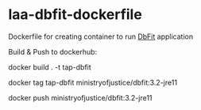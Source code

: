 # laa-dbfit-dockerfile
Dockerfile for creating container to run [DbFit](https://dbfit.github.io/dbfit/) application

Build & Push to dockerhub:

docker build . -t tap-dbfit

docker tag tap-dbfit ministryofjustice/dbfit:3.2-jre11

docker push ministryofjustice/dbfit:3.2-jre11

